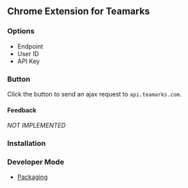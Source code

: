 ## Chrome Extension for Teamarks

### Options

- Endpoint
- User ID
- API Key

### Button

Click the button to send an ajax request to `api.teamarks.com`.

#### Feedback

*NOT IMPLEMENTED*

### Installation

### Developer Mode

- [Packaging](https://developer.chrome.com/extensions/packaging.html)